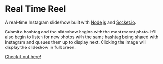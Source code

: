 # Real Time Reel

A real-time Instagram slideshow built with [Node.js](https://nodejs.org/en/) and [Socket.io](http://socket.io/).

Submit a hashtag and the slideshow begins with the most recent photo.  It'll also begin to listen for new photos with the same hashtag being shared with Instagram and queues them up to display next.  Clicking the image will display the slideshow in fullscreen.

[Check it out here!](https://real-time-reel.herokuapp.com)
